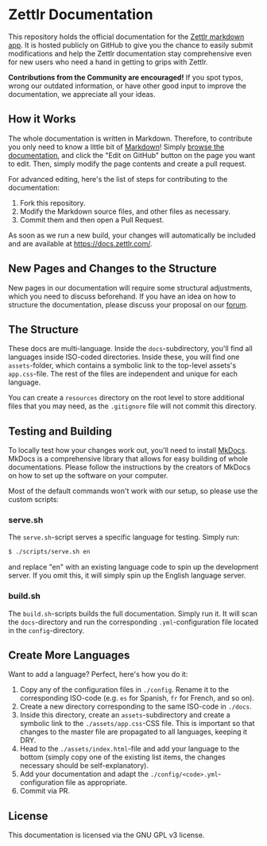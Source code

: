 # Zettlr Documentation

This repository holds the official documentation for the [Zettlr markdown app](https://www.zettlr.com/). It is hosted publicly on GitHub to give you the chance to easily submit modifications and help the Zettlr documentation stay comprehensive even for new users who need a hand in getting to grips with Zettlr.

**Contributions from the Community are encouraged!** If you spot typos, wrong our outdated information, or have other good input to improve the documentation, we appreciate all your ideas.

## How it Works

The whole documentation is written in Markdown. Therefore, to contribute you only need to know a little bit of [Markdown](https://www.markdownguide.org/basic-syntax/)! Simply [browse the documentation](https://docs.zettlr.com/), and click the "Edit on GitHub" button on the page you want to edit. Then, simply modify the page contents and create a pull request.

For advanced editing, here's the list of steps for contributing to the documentation:

1. Fork this repository.
2. Modify the Markdown source files, and other files as necessary.
3. Commit them and then open a Pull Request.

As soon as we run a new build, your changes will automatically be included and are available at https://docs.zettlr.com/.

## New Pages and Changes to the Structure

New pages in our documentation will require some structural adjustments, which you need to discuss beforehand. If you have an idea on how to structure the documentation, please discuss your proposal on our [forum](https://forum.zettlr.com).

## The Structure

These docs are multi-language. Inside the `docs`-subdirectory, you'll find all languages inside ISO-coded directories. Inside these, you will find one `assets`-folder, which contains a symbolic link to the top-level assets's `app.css`-file. The rest of the files are independent and unique for each language.

You can create a `resources` directory on the root level to store additional files that you may need, as the `.gitignore` file will not commit this directory.

## Testing and Building

To locally test how your changes work out, you'll need to install [MkDocs](https://www.mkdocs.org/). MkDocs is a comprehensive library that allows for easy building of whole documentations. Please follow the instructions by the creators of MkDocs on how to set up the software on your computer.

Most of the default commands won't work with our setup, so please use the custom scripts:

### serve.sh

The `serve.sh`-script serves a specific language for testing. Simply run:

```bash
$ ./scripts/serve.sh en
```

and replace "en" with an existing language code to spin up the development server. If you omit this, it will simply spin up the English language server.

### build.sh

The `build.sh`-scripts builds the full documentation. Simply run it. It will scan the `docs`-directory and run the corresponding `.yml`-configuration file located in the `config`-directory.

## Create More Languages

Want to add a language? Perfect, here's how you do it:

1. Copy any of the configuration files in `./config`. Rename it to the corresponding ISO-code (e.g. `es` for Spanish, `fr` for French, and so on).
2. Create a new directory corresponding to the same ISO-code in `./docs`.
3. Inside this directory, create an `assets`-subdirectory and create a symbolic link to the `./assets/app.css`-CSS file. This is important so that changes to the master file are propagated to all languages, keeping it DRY.
4. Head to the `./assets/index.html`-file and add your language to the bottom (simply copy one of the existing list items, the changes necessary should be self-explanatory).
5. Add your documentation and adapt the `./config/<code>.yml`-configuration file as appropriate.
6. Commit via PR.

## License

This documentation is licensed via the GNU GPL v3 license.
